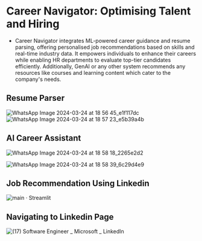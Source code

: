 <h1>Career Navigator: Optimising Talent and Hiring</h1>


* Career Navigator integrates ML-powered career guidance and resume
parsing, offering personalised job recommendations based on skills
and real-time industry data. It empowers individuals to enhance their
careers while enabling HR departments to evaluate top-tier
candidates efficiently. Additionally, GenAI or any other system
recommends any resources like courses and learning content which
cater to the company's needs.
## Resume Parser
![WhatsApp Image 2024-03-24 at 18 56 45_e1f117dc](https://github.com/Shreya111111/16_SmartCode_Squad_3/assets/95047638/b2dfe09e-0f5d-427b-8f3e-a03b15f191d5)
![WhatsApp Image 2024-03-24 at 18 57 23_e5b39a4b](https://github.com/Shreya111111/16_SmartCode_Squad_3/assets/95047638/0751c977-f08a-424f-aee3-2414500254a0)
## AI Career Assistant
![WhatsApp Image 2024-03-24 at 18 58 18_2265e2d2](https://github.com/Shreya111111/16_SmartCode_Squad_3/assets/95047638/2ef73df2-7445-4dc8-a0df-a3edc0cad964)

![WhatsApp Image 2024-03-24 at 18 58 39_6c29d4e9](https://github.com/Shreya111111/16_SmartCode_Squad_3/assets/95047638/12213585-1460-49db-8d85-9e47fe51e568)
## Job Recommendation Using Linkedin

![main · Streamlit](https://github.com/Shreya111111/16_SmartCode_Squad_3/assets/95047638/eb31b1b8-f146-4b6f-8c14-3dc377dff7e0)
## Navigating to Linkedin Page
![(17) Software Engineer _ Microsoft _ LinkedIn](https://github.com/Shreya111111/16_SmartCode_Squad_3/assets/95047638/316d772b-bd2c-4701-aad9-0d3a8db6c0e2)
